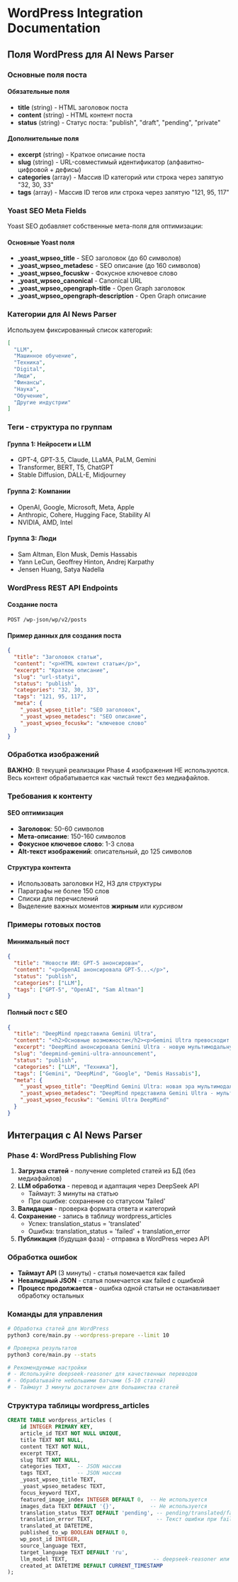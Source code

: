 # WordPress Integration Documentation

## Поля WordPress для AI News Parser

### Основные поля поста

#### Обязательные поля
- **title** (string) - HTML заголовок поста
- **content** (string) - HTML контент поста  
- **status** (string) - Статус поста: "publish", "draft", "pending", "private"

#### Дополнительные поля
- **excerpt** (string) - Краткое описание поста
- **slug** (string) - URL-совместимый идентификатор (алфавитно-цифровой + дефисы)
- **categories** (array) - Массив ID категорий или строка через запятую "32, 30, 33"
- **tags** (array) - Массив ID тегов или строка через запятую "121, 95, 117"

### Yoast SEO Meta Fields

Yoast SEO добавляет собственные мета-поля для оптимизации:

#### Основные Yoast поля
- **_yoast_wpseo_title** - SEO заголовок (до 60 символов)
- **_yoast_wpseo_metadesc** - SEO описание (до 160 символов)  
- **_yoast_wpseo_focuskw** - Фокусное ключевое слово
- **_yoast_wpseo_canonical** - Canonical URL
- **_yoast_wpseo_opengraph-title** - Open Graph заголовок
- **_yoast_wpseo_opengraph-description** - Open Graph описание

### Категории для AI News Parser

Используем фиксированный список категорий:

```json
[
  "LLM",
  "Машинное обучение", 
  "Техника",
  "Digital",
  "Люди",
  "Финансы", 
  "Наука",
  "Обучение",
  "Другие индустрии"
]
```

### Теги - структура по группам

#### Группа 1: Нейросети и LLM
- GPT-4, GPT-3.5, Claude, LLaMA, PaLM, Gemini
- Transformer, BERT, T5, ChatGPT
- Stable Diffusion, DALL-E, Midjourney

#### Группа 2: Компании
- OpenAI, Google, Microsoft, Meta, Apple
- Anthropic, Cohere, Hugging Face, Stability AI
- NVIDIA, AMD, Intel

#### Группа 3: Люди  
- Sam Altman, Elon Musk, Demis Hassabis
- Yann LeCun, Geoffrey Hinton, Andrej Karpathy
- Jensen Huang, Satya Nadella

### WordPress REST API Endpoints

#### Создание поста
```
POST /wp-json/wp/v2/posts
```

#### Пример данных для создания поста
```json
{
  "title": "Заголовок статьи",
  "content": "<p>HTML контент статьи</p>",
  "excerpt": "Краткое описание",
  "slug": "url-statyi",
  "status": "publish",
  "categories": "32, 30, 33",
  "tags": "121, 95, 117",
  "meta": {
    "_yoast_wpseo_title": "SEO заголовок",
    "_yoast_wpseo_metadesc": "SEO описание",
    "_yoast_wpseo_focuskw": "ключевое слово"
  }
}
```

### Обработка изображений

**ВАЖНО**: В текущей реализации Phase 4 изображения НЕ используются. Весь контент обрабатывается как чистый текст без медиафайлов.

### Требования к контенту

#### SEO оптимизация
- **Заголовок**: 50-60 символов
- **Мета-описание**: 150-160 символов
- **Фокусное ключевое слово**: 1-3 слова
- **Alt-текст изображений**: описательный, до 125 символов

#### Структура контента
- Использовать заголовки H2, H3 для структуры
- Параграфы не более 150 слов
- Списки для перечислений
- Выделение важных моментов **жирным** или *курсивом*

### Примеры готовых постов

#### Минимальный пост
```json
{
  "title": "Новости ИИ: GPT-5 анонсирован",
  "content": "<p>OpenAI анонсировала GPT-5...</p>",  
  "status": "publish",
  "categories": ["LLM"],
  "tags": ["GPT-5", "OpenAI", "Sam Altman"]
}
```

#### Полный пост с SEO
```json
{
  "title": "DeepMind представила Gemini Ultra",
  "content": "<h2>Основные возможности</h2><p>Gemini Ultra превосходит GPT-4...</p>",
  "excerpt": "DeepMind анонсировала Gemini Ultra - новую мультимодальную модель ИИ",
  "slug": "deepmind-gemini-ultra-announcement", 
  "status": "publish",
  "categories": ["LLM", "Техника"],
  "tags": ["Gemini", "DeepMind", "Google", "Demis Hassabis"],
  "meta": {
    "_yoast_wpseo_title": "DeepMind Gemini Ultra: новая эра мультимодального ИИ",
    "_yoast_wpseo_metadesc": "DeepMind представила Gemini Ultra - мультимодальную модель ИИ, превосходящую GPT-4. Подробности и возможности новой системы.",
    "_yoast_wpseo_focuskw": "Gemini Ultra DeepMind"
  }
}
```

## Интеграция с AI News Parser

### Phase 4: WordPress Publishing Flow

1. **Загрузка статей** - получение completed статей из БД (без медиафайлов)
2. **LLM обработка** - перевод и адаптация через DeepSeek API
   - Таймаут: 3 минуты на статью
   - При ошибке: сохранение со статусом 'failed'
3. **Валидация** - проверка формата ответа и категорий
4. **Сохранение** - запись в таблицу wordpress_articles
   - Успех: translation_status = 'translated'
   - Ошибка: translation_status = 'failed' + translation_error
5. **Публикация** (будущая фаза) - отправка в WordPress через API

### Обработка ошибок

- **Таймаут API** (3 минуты) - статья помечается как failed
- **Невалидный JSON** - статья помечается как failed с ошибкой
- **Процесс продолжается** - ошибка одной статьи не останавливает обработку остальных

### Команды для управления

```bash
# Обработка статей для WordPress
python3 core/main.py --wordpress-prepare --limit 10

# Проверка результатов
python3 core/main.py --stats

# Рекомендуемые настройки
# - Используйте deepseek-reasoner для качественных переводов
# - Обрабатывайте небольшими батчами (5-10 статей)
# - Таймаут 3 минуты достаточен для большинства статей
```

### Структура таблицы wordpress_articles

```sql
CREATE TABLE wordpress_articles (
    id INTEGER PRIMARY KEY,
    article_id TEXT NOT NULL UNIQUE,
    title TEXT NOT NULL,
    content TEXT NOT NULL, 
    excerpt TEXT,
    slug TEXT NOT NULL,
    categories TEXT,  -- JSON массив
    tags TEXT,        -- JSON массив
    _yoast_wpseo_title TEXT,
    _yoast_wpseo_metadesc TEXT,
    focus_keyword TEXT,
    featured_image_index INTEGER DEFAULT 0,  -- Не используется
    images_data TEXT DEFAULT '{}',           -- Не используется
    translation_status TEXT DEFAULT 'pending', -- pending/translated/failed
    translation_error TEXT,                    -- Текст ошибки при failed
    translated_at DATETIME,
    published_to_wp BOOLEAN DEFAULT 0,
    wp_post_id INTEGER,
    source_language TEXT,
    target_language TEXT DEFAULT 'ru',
    llm_model TEXT,                           -- deepseek-reasoner или deepseek-chat
    created_at DATETIME DEFAULT CURRENT_TIMESTAMP
);
```